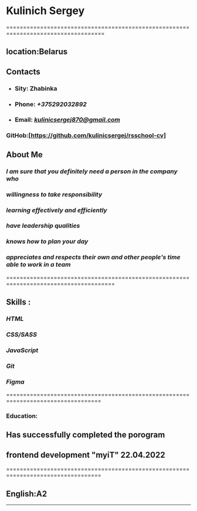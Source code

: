 # **Kulinich Sergey**

===================================================================================

## **location:Belarus**

## **Contacts**

- ### Sity: Zhabinka

- ### Phone: _+375292032892_

- ### Email: *kulinicsergej870@gmail.com*

### GitHob:[https://github.com/kulinicsergej/rsschool-cv]

## **About Me**

### _I am sure that you definitely need a person in the company who_

### _willingness to take responsibility_

### _learning effectively and efficiently_

### _have leadership qualities_

### _knows how to plan your day_

### _appreciates and respects their own and other people's time able to work in a team_

======================================================================================

## **Skills :**

### _HTML_

### _CSS/SASS_

### _JavaScript_

### _Git_

### _Figma_

==================================================================================

### **Education:**

## Has successfully completed the porogram

## frontend development "myiT" 22.04.2022

==================================================================================

## English:A2

---
